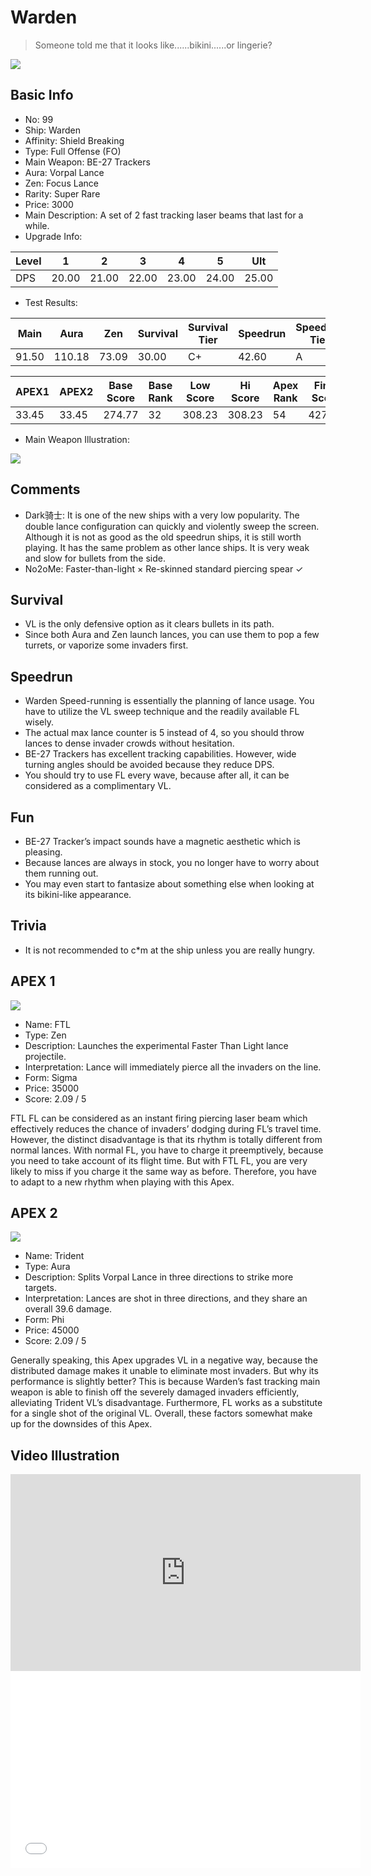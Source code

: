 # Warden

> Someone told me that it looks like......bikini......or lingerie?

<img src="/ships/ship_99.png" style={{zoom:1}}/>

## Basic Info

- No: 99
- Ship: Warden
- Affinity: Shield Breaking
- Type: Full Offense (FO)
- Main Weapon: BE-27 Trackers
- Aura: Vorpal Lance
- Zen: Focus Lance
- Rarity: Super Rare
- Price: 3000
- Main Description: A set of 2 fast tracking laser beams that last for a while.
- Upgrade Info: 

| Level | 1 | 2 | 3 | 4 | 5 | Ult |
|--|--|--|--|--|--|--|
| DPS | 20.00 | 21.00 | 22.00 | 23.00 | 24.00 | 25.00 |

- Test Results: 

| Main | Aura | Zen | Survival | Survival Tier | Speedrun | Speedrun Tier | Fun | Fun Tier |
|--|--|--|--|--|--|--|--|--|
| 91.50 | 110.18 | 73.09 | 30.00 | C+ | 42.60 | A | 46.20 | A+ |

| APEX1 | APEX2 | Base Score | Base Rank | Low Score | Hi Score | Apex Rank | Final Score | FinalRank |
|--|--|--|--|--|--|--|--|--|
| 33.45 | 33.45 | 274.77 | 32 | 308.23 | 308.23 | 54 | 427.03 | 44 |

- Main Weapon Illustration:

<img src="/illustration/main_99.gif" style={{zoom:1}}/>

## Comments

- Dark骑士: It is one of the new ships with a very low popularity. The double lance configuration can quickly and violently sweep the screen. Although it is not as good as the old speedrun ships, it is still worth playing. It has the same problem as other lance ships. It is very weak and slow for bullets from the side.
- No2oMe: Faster-than-light × Re-skinned standard piercing spear ✓

## Survival

- VL is the only defensive option as it clears bullets in its path.
- Since both Aura and Zen launch lances, you can use them to pop a few turrets, or vaporize some invaders first.

## Speedrun

- Warden Speed-running is essentially the planning of lance usage. You have to utilize the VL sweep technique and the readily available FL wisely.
- The actual max lance counter is 5 instead of 4, so you should throw lances to dense invader crowds without hesitation.
- BE-27 Trackers has excellent tracking capabilities. However, wide turning angles should be avoided because they reduce DPS.
- You should try to use FL every wave, because after all, it can be considered as a complimentary VL.

## Fun

- BE-27 Tracker’s impact sounds have a magnetic aesthetic which is pleasing.
- Because lances are always in stock, you no longer have to worry about them running out. 
- You may even start to fantasize about something else when looking at its bikini-like appearance.  

## Trivia

- It is not recommended to c*m at the ship unless you are really hungry.

## APEX 1

<img src="/ships/ship_99_apex_1.png" style={{zoom:1}}/>

- Name: FTL
- Type: Zen
- Description: Launches the experimental Faster Than Light lance projectile.
- Interpretation: Lance will immediately pierce all the invaders on the line.
- Form: Sigma
- Price: 35000
- Score: 2.09 / 5

FTL FL can be considered as an instant firing piercing laser beam which effectively reduces the chance of invaders’ dodging during FL’s travel time. However, the distinct disadvantage is that its rhythm is totally different from normal lances. With normal FL, you have to charge it preemptively, because you need to take account of its flight time. But with FTL FL, you are very likely to miss if you charge it the same way as before. Therefore, you have to adapt to a new rhythm when playing with this Apex.

## APEX 2

<img src="/ships/ship_99_apex_2.png" style={{zoom:1}}/>

- Name: Trident
- Type: Aura
- Description: Splits Vorpal Lance in three directions to strike more targets.
- Interpretation: Lances are shot in three directions, and they share an overall 39.6 damage.
- Form: Phi
- Price: 45000
- Score: 2.09 / 5

Generally speaking, this Apex upgrades VL in a negative way, because the distributed damage makes it unable to eliminate most invaders. But why its performance is slightly better? This is because Warden’s fast tracking main weapon is able to finish off the severely damaged invaders efficiently, alleviating Trident VL’s disadvantage. Furthermore, FL works as a substitute for a single shot of the original VL. Overall, these factors somewhat make up for the downsides of this Apex. 

## Video Illustration

<iframe width="560" height="315" src="https://www.youtube.com/embed/tu9XEZVNoSU?si=qRriNaJJX71HKhX4" title="YouTube video player" frameborder="0" allow="accelerometer; autoplay; clipboard-write; encrypted-media; gyroscope; picture-in-picture; web-share" referrerpolicy="strict-origin-when-cross-origin" allowfullscreen></iframe>

<br/>

<iframe width="560" height="315" src="//player.bilibili.com/player.html?aid=556948505&bvid=BV1Pv4y1c73G&cid=801664993&p=1&autoplay=false" scrolling="no" border="0" frameborder="no" allow="accelerometer; autoplay; clipboard-write; encrypted-media; gyroscope; picture-in-picture; web-share" framespacing="0" allowfullscreen="true"> </iframe>